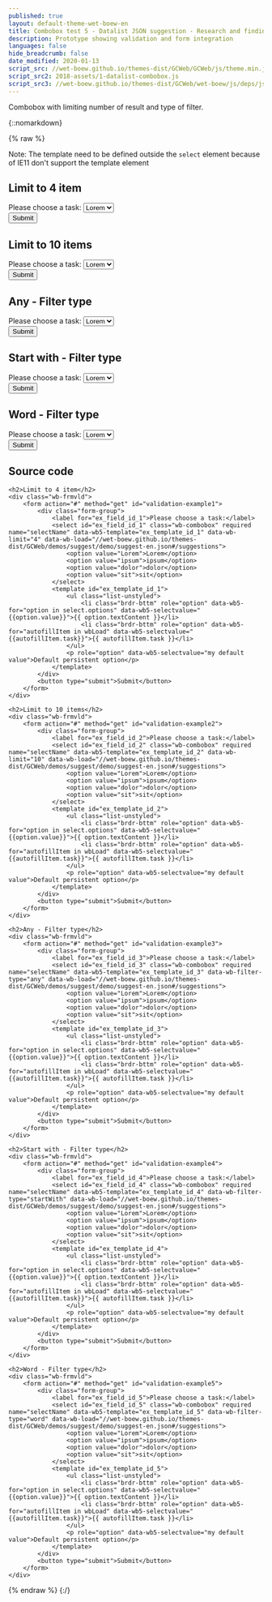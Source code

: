 ```yaml
---
published: true
layout: default-theme-wet-boew-en
title: Combobox test 5 - Datalist JSON suggestion - Research and finding
description: Prototype showing validation and form integration
languages: false
hide_breadcrumb: false
date_modified: 2020-01-13
script_src: //wet-boew.github.io/themes-dist/GCWeb/GCWeb/js/theme.min.js
script_src2: 2018-assets/1-datalist-combobox.js
script_src3: //wet-boew.github.io/themes-dist/GCWeb/wet-boew/js/deps/jsonpointer.js
---
```


Combobox with limiting number of result and type of filter.

{::nomarkdown}

{% raw %}

<div class="wb-prettify all-pre linenums"></div>

<style>

/* Overlay default style */
[role=listbox] {
	min-width: 230px;
	background: white;
	border: 1px solid #ccc;
	list-style: none;
	margin: 0;
	padding: 0;
	position: absolute;
	top: 1.7em;
	z-index: 9999;
	/* Note about z-index

	Ideally it should be set to 1, but the <footer id="wb-info"> has a z-index set to 5,
	 */
}

/* Active state style */
[role=option][aria-selected=true] {
	background: rgb(139, 189, 225);
}
[role=option]:hover {
	cursor: default;
}

/* Have the input and the overlay together */
.combobox-wrapper {
    display: inline-block;
    position: relative;
}

</style>

<p>Note: The template need to be defined outside the <code>select</code> element because of IE11 don't support the template element</p>

<h2>Limit to 4 item</h2>
<div class="wb-frmvld">
	<form action="#" method="get" id="validation-example1">
		<div class="form-group">
			<label for="ex_field_id_1">Please choose a task:</label>
			<select id="ex_field_id_1" class="wb-combobox" required name="selectName" data-wb5-template="ex_template_id_1" data-wb-limit="4" data-wb-load="//wet-boew.github.io/themes-dist/GCWeb/demos/suggest/demo/suggest-en.json#/suggestions">
				<option value="Lorem">Lorem</option>
				<option value="ipsum">ipsum</option>
				<option value="dolor">dolor</option>
				<option value="sit">sit</option>
			</select>
			<template id="ex_template_id_1">
				<ul class="list-unstyled">
					<li class="brdr-bttm" role="option" data-wb5-for="option in select.options" data-wb5-selectvalue="{{option.value}}">{{ option.textContent }}</li>
					<li class="brdr-bttm" role="option" data-wb5-for="autofillItem in wbLoad" data-wb5-selectvalue="{{autofillItem.task}}">{{ autofillItem.task }}</li>
				</ul>
				<p role="option" data-wb5-selectvalue="my default value">Default persistent option</p>
			</template>
		</div>
		<button type="submit">Submit</button>
	</form>
</div>

<h2>Limit to 10 items</h2>
<div class="wb-frmvld">
	<form action="#" method="get" id="validation-example2">
		<div class="form-group">
			<label for="ex_field_id_2">Please choose a task:</label>
			<select id="ex_field_id_2" class="wb-combobox" required name="selectName" data-wb5-template="ex_template_id_2" data-wb-limit="10" data-wb-load="//wet-boew.github.io/themes-dist/GCWeb/demos/suggest/demo/suggest-en.json#/suggestions">
				<option value="Lorem">Lorem</option>
				<option value="ipsum">ipsum</option>
				<option value="dolor">dolor</option>
				<option value="sit">sit</option>
			</select>
			<template id="ex_template_id_2">
				<ul class="list-unstyled">
					<li class="brdr-bttm" role="option" data-wb5-for="option in select.options" data-wb5-selectvalue="{{option.value}}">{{ option.textContent }}</li>
					<li class="brdr-bttm" role="option" data-wb5-for="autofillItem in wbLoad" data-wb5-selectvalue="{{autofillItem.task}}">{{ autofillItem.task }}</li>
				</ul>
				<p role="option" data-wb5-selectvalue="my default value">Default persistent option</p>
			</template>
		</div>
		<button type="submit">Submit</button>
	</form>
</div>

<h2>Any - Filter type</h2>
<div class="wb-frmvld">
	<form action="#" method="get" id="validation-example3">
		<div class="form-group">
			<label for="ex_field_id_3">Please choose a task:</label>
			<select id="ex_field_id_3" class="wb-combobox" required name="selectName" data-wb5-template="ex_template_id_3" data-wb-filter-type="any" data-wb-load="//wet-boew.github.io/themes-dist/GCWeb/demos/suggest/demo/suggest-en.json#/suggestions">
				<option value="Lorem">Lorem</option>
				<option value="ipsum">ipsum</option>
				<option value="dolor">dolor</option>
				<option value="sit">sit</option>
			</select>
			<template id="ex_template_id_3">
				<ul class="list-unstyled">
					<li class="brdr-bttm" role="option" data-wb5-for="option in select.options" data-wb5-selectvalue="{{option.value}}">{{ option.textContent }}</li>
					<li class="brdr-bttm" role="option" data-wb5-for="autofillItem in wbLoad" data-wb5-selectvalue="{{autofillItem.task}}">{{ autofillItem.task }}</li>
				</ul>
				<p role="option" data-wb5-selectvalue="my default value">Default persistent option</p>
			</template>
		</div>
		<button type="submit">Submit</button>
	</form>
</div>

<h2>Start with - Filter type</h2>
<div class="wb-frmvld">
	<form action="#" method="get" id="validation-example4">
		<div class="form-group">
			<label for="ex_field_id_4">Please choose a task:</label>
			<select id="ex_field_id_4" class="wb-combobox" required name="selectName" data-wb5-template="ex_template_id_4" data-wb-filter-type="startWith" data-wb-load="//wet-boew.github.io/themes-dist/GCWeb/demos/suggest/demo/suggest-en.json#/suggestions">
				<option value="Lorem">Lorem</option>
				<option value="ipsum">ipsum</option>
				<option value="dolor">dolor</option>
				<option value="sit">sit</option>
			</select>
			<template id="ex_template_id_4">
				<ul class="list-unstyled">
					<li class="brdr-bttm" role="option" data-wb5-for="option in select.options" data-wb5-selectvalue="{{option.value}}">{{ option.textContent }}</li>
					<li class="brdr-bttm" role="option" data-wb5-for="autofillItem in wbLoad" data-wb5-selectvalue="{{autofillItem.task}}">{{ autofillItem.task }}</li>
				</ul>
				<p role="option" data-wb5-selectvalue="my default value">Default persistent option</p>
			</template>
		</div>
		<button type="submit">Submit</button>
	</form>
</div>

<h2>Word - Filter type</h2>
<div class="wb-frmvld">
	<form action="#" method="get" id="validation-example5">
		<div class="form-group">
			<label for="ex_field_id_5">Please choose a task:</label>
			<select id="ex_field_id_5" class="wb-combobox" required name="selectName" data-wb5-template="ex_template_id_5" data-wb-filter-type="word" data-wb-load="//wet-boew.github.io/themes-dist/GCWeb/demos/suggest/demo/suggest-en.json#/suggestions">
				<option value="Lorem">Lorem</option>
				<option value="ipsum">ipsum</option>
				<option value="dolor">dolor</option>
				<option value="sit">sit</option>
			</select>
			<template id="ex_template_id_5">
				<ul class="list-unstyled">
					<li class="brdr-bttm" role="option" data-wb5-for="option in select.options" data-wb5-selectvalue="{{option.value}}">{{ option.textContent }}</li>
					<li class="brdr-bttm" role="option" data-wb5-for="autofillItem in wbLoad" data-wb5-selectvalue="{{autofillItem.task}}">{{ autofillItem.task }}</li>
				</ul>
				<p role="option" data-wb5-selectvalue="my default value">Default persistent option</p>
			</template>
		</div>
		<button type="submit">Submit</button>
	</form>
</div>

<h2>Source code</h2>

<pre><code>&lt;h2&gt;Limit to 4 item&lt;/h2&gt;
&lt;div class="wb-frmvld"&gt;
	&lt;form action="#" method="get" id="validation-example1"&gt;
		&lt;div class="form-group"&gt;
			&lt;label for="ex_field_id_1"&gt;Please choose a task:&lt;/label&gt;
			&lt;select id="ex_field_id_1" class="wb-combobox" required name="selectName" data-wb5-template="ex_template_id_1" data-wb-limit="4" data-wb-load="//wet-boew.github.io/themes-dist/GCWeb/demos/suggest/demo/suggest-en.json#/suggestions"&gt;
				&lt;option value="Lorem"&gt;Lorem&lt;/option&gt;
				&lt;option value="ipsum"&gt;ipsum&lt;/option&gt;
				&lt;option value="dolor"&gt;dolor&lt;/option&gt;
				&lt;option value="sit"&gt;sit&lt;/option&gt;
			&lt;/select&gt;
			&lt;template id="ex_template_id_1"&gt;
				&lt;ul class="list-unstyled"&gt;
					&lt;li class="brdr-bttm" role="option" data-wb5-for="option in select.options" data-wb5-selectvalue="{{option.value}}"&gt;{{ option.textContent }}&lt;/li&gt;
					&lt;li class="brdr-bttm" role="option" data-wb5-for="autofillItem in wbLoad" data-wb5-selectvalue="{{autofillItem.task}}"&gt;{{ autofillItem.task }}&lt;/li&gt;
				&lt;/ul&gt;
				&lt;p role="option" data-wb5-selectvalue="my default value"&gt;Default persistent option&lt;/p&gt;
			&lt;/template&gt;
		&lt;/div&gt;
		&lt;button type="submit"&gt;Submit&lt;/button&gt;
	&lt;/form&gt;
&lt;/div&gt;

&lt;h2&gt;Limit to 10 items&lt;/h2&gt;
&lt;div class="wb-frmvld"&gt;
	&lt;form action="#" method="get" id="validation-example2"&gt;
		&lt;div class="form-group"&gt;
			&lt;label for="ex_field_id_2"&gt;Please choose a task:&lt;/label&gt;
			&lt;select id="ex_field_id_2" class="wb-combobox" required name="selectName" data-wb5-template="ex_template_id_2" data-wb-limit="10" data-wb-load="//wet-boew.github.io/themes-dist/GCWeb/demos/suggest/demo/suggest-en.json#/suggestions"&gt;
				&lt;option value="Lorem"&gt;Lorem&lt;/option&gt;
				&lt;option value="ipsum"&gt;ipsum&lt;/option&gt;
				&lt;option value="dolor"&gt;dolor&lt;/option&gt;
				&lt;option value="sit"&gt;sit&lt;/option&gt;
			&lt;/select&gt;
			&lt;template id="ex_template_id_2"&gt;
				&lt;ul class="list-unstyled"&gt;
					&lt;li class="brdr-bttm" role="option" data-wb5-for="option in select.options" data-wb5-selectvalue="{{option.value}}"&gt;{{ option.textContent }}&lt;/li&gt;
					&lt;li class="brdr-bttm" role="option" data-wb5-for="autofillItem in wbLoad" data-wb5-selectvalue="{{autofillItem.task}}"&gt;{{ autofillItem.task }}&lt;/li&gt;
				&lt;/ul&gt;
				&lt;p role="option" data-wb5-selectvalue="my default value"&gt;Default persistent option&lt;/p&gt;
			&lt;/template&gt;
		&lt;/div&gt;
		&lt;button type="submit"&gt;Submit&lt;/button&gt;
	&lt;/form&gt;
&lt;/div&gt;

&lt;h2&gt;Any - Filter type&lt;/h2&gt;
&lt;div class="wb-frmvld"&gt;
	&lt;form action="#" method="get" id="validation-example3"&gt;
		&lt;div class="form-group"&gt;
			&lt;label for="ex_field_id_3"&gt;Please choose a task:&lt;/label&gt;
			&lt;select id="ex_field_id_3" class="wb-combobox" required name="selectName" data-wb5-template="ex_template_id_3" data-wb-filter-type="any" data-wb-load="//wet-boew.github.io/themes-dist/GCWeb/demos/suggest/demo/suggest-en.json#/suggestions"&gt;
				&lt;option value="Lorem"&gt;Lorem&lt;/option&gt;
				&lt;option value="ipsum"&gt;ipsum&lt;/option&gt;
				&lt;option value="dolor"&gt;dolor&lt;/option&gt;
				&lt;option value="sit"&gt;sit&lt;/option&gt;
			&lt;/select&gt;
			&lt;template id="ex_template_id_3"&gt;
				&lt;ul class="list-unstyled"&gt;
					&lt;li class="brdr-bttm" role="option" data-wb5-for="option in select.options" data-wb5-selectvalue="{{option.value}}"&gt;{{ option.textContent }}&lt;/li&gt;
					&lt;li class="brdr-bttm" role="option" data-wb5-for="autofillItem in wbLoad" data-wb5-selectvalue="{{autofillItem.task}}"&gt;{{ autofillItem.task }}&lt;/li&gt;
				&lt;/ul&gt;
				&lt;p role="option" data-wb5-selectvalue="my default value"&gt;Default persistent option&lt;/p&gt;
			&lt;/template&gt;
		&lt;/div&gt;
		&lt;button type="submit"&gt;Submit&lt;/button&gt;
	&lt;/form&gt;
&lt;/div&gt;

&lt;h2&gt;Start with - Filter type&lt;/h2&gt;
&lt;div class="wb-frmvld"&gt;
	&lt;form action="#" method="get" id="validation-example4"&gt;
		&lt;div class="form-group"&gt;
			&lt;label for="ex_field_id_4"&gt;Please choose a task:&lt;/label&gt;
			&lt;select id="ex_field_id_4" class="wb-combobox" required name="selectName" data-wb5-template="ex_template_id_4" data-wb-filter-type="startWith" data-wb-load="//wet-boew.github.io/themes-dist/GCWeb/demos/suggest/demo/suggest-en.json#/suggestions"&gt;
				&lt;option value="Lorem"&gt;Lorem&lt;/option&gt;
				&lt;option value="ipsum"&gt;ipsum&lt;/option&gt;
				&lt;option value="dolor"&gt;dolor&lt;/option&gt;
				&lt;option value="sit"&gt;sit&lt;/option&gt;
			&lt;/select&gt;
			&lt;template id="ex_template_id_4"&gt;
				&lt;ul class="list-unstyled"&gt;
					&lt;li class="brdr-bttm" role="option" data-wb5-for="option in select.options" data-wb5-selectvalue="{{option.value}}"&gt;{{ option.textContent }}&lt;/li&gt;
					&lt;li class="brdr-bttm" role="option" data-wb5-for="autofillItem in wbLoad" data-wb5-selectvalue="{{autofillItem.task}}"&gt;{{ autofillItem.task }}&lt;/li&gt;
				&lt;/ul&gt;
				&lt;p role="option" data-wb5-selectvalue="my default value"&gt;Default persistent option&lt;/p&gt;
			&lt;/template&gt;
		&lt;/div&gt;
		&lt;button type="submit"&gt;Submit&lt;/button&gt;
	&lt;/form&gt;
&lt;/div&gt;

&lt;h2&gt;Word - Filter type&lt;/h2&gt;
&lt;div class="wb-frmvld"&gt;
	&lt;form action="#" method="get" id="validation-example5"&gt;
		&lt;div class="form-group"&gt;
			&lt;label for="ex_field_id_5"&gt;Please choose a task:&lt;/label&gt;
			&lt;select id="ex_field_id_5" class="wb-combobox" required name="selectName" data-wb5-template="ex_template_id_5" data-wb-filter-type="word" data-wb-load="//wet-boew.github.io/themes-dist/GCWeb/demos/suggest/demo/suggest-en.json#/suggestions"&gt;
				&lt;option value="Lorem"&gt;Lorem&lt;/option&gt;
				&lt;option value="ipsum"&gt;ipsum&lt;/option&gt;
				&lt;option value="dolor"&gt;dolor&lt;/option&gt;
				&lt;option value="sit"&gt;sit&lt;/option&gt;
			&lt;/select&gt;
			&lt;template id="ex_template_id_5"&gt;
				&lt;ul class="list-unstyled"&gt;
					&lt;li class="brdr-bttm" role="option" data-wb5-for="option in select.options" data-wb5-selectvalue="{{option.value}}"&gt;{{ option.textContent }}&lt;/li&gt;
					&lt;li class="brdr-bttm" role="option" data-wb5-for="autofillItem in wbLoad" data-wb5-selectvalue="{{autofillItem.task}}"&gt;{{ autofillItem.task }}&lt;/li&gt;
				&lt;/ul&gt;
				&lt;p role="option" data-wb5-selectvalue="my default value"&gt;Default persistent option&lt;/p&gt;
			&lt;/template&gt;
		&lt;/div&gt;
		&lt;button type="submit"&gt;Submit&lt;/button&gt;
	&lt;/form&gt;
&lt;/div&gt;</code></pre>

{% endraw %}
{:/}
